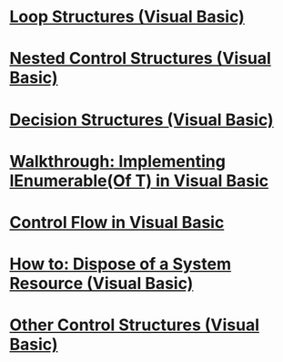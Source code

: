 # [Loop Structures (Visual Basic)](loop-structures.md)
# [Nested Control Structures (Visual Basic)](nested-control-structures.md)
# [Decision Structures (Visual Basic)](decision-structures.md)
# [Walkthrough: Implementing IEnumerable(Of T) in Visual Basic](walkthrough-implementing-ienumerable-of-t.md)
# [Control Flow in Visual Basic](index.md)
# [How to: Dispose of a System Resource (Visual Basic)](how-to-dispose-of-a-system-resource.md)
# [Other Control Structures (Visual Basic)](other-control-structures.md)
